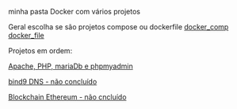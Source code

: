 minha pasta Docker com vários projetos

Geral escolha se são projetos compose ou dockerfile
[docker_comp](./docker_comp/)
[docker_file](./docker_file/)

Projetos em ordem:

[Apache, PHP, mariaDb e phpmyadmin](./docker_comp/apache-php_mariadb_phpmyadmin/)

[bind9 DNS - não concluído](./docker_comp/bind9-dns/)

[Blockchain Ethereum - não cncluído](./docker_file/blockchain_ether/)